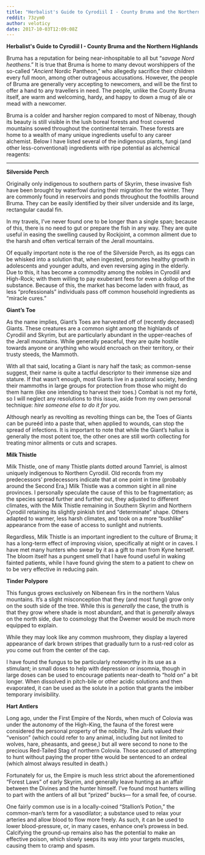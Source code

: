 ```yaml
---
title: "Herbalist's Guide to Cyrodiil I - County Bruma and the Northern Highlands"
reddit: 73zym0
author: veloticy
date: 2017-10-03T12:09:08Z
---
```


**Herbalist's Guide to Cyrodiil I - County Bruma and the Northern Highlands**

Bruma has a reputation for being near-inhospitable to all but “*savage Nord heathens*.” It is true that Bruma is home to many devout worshippers of the so-called “*Ancient* Nordic Pantheon,” who allegedly sacrifice their children every full moon, among other outrageous accusations. However, the people of Bruma are generally very accepting to newcomers, and will be the first to offer a hand to any travellers in need. The people, unlike the County Bruma itself, are warm and welcoming, hardy, and happy to down a mug of ale or mead with a newcomer.

Bruma is a colder and harsher region compared to most of Nibenay, though its beauty is still visible in the lush boreal forests and frost covered mountains sowed throughout the continental terrain. These forests are home to a wealth of many unique ingredients useful to any career alchemist. Below I have listed several of the indigenous plants, fungi (and other less-conventional) ingredients with ripe potential as alchemical reagents:

*****

**Silverside Perch**

Originally only indigenous to southern parts of Skyrim, these invasive fish have been brought by waterfowl during their migration for the winter. They are commonly found in reservoirs and ponds throughout the foothills around Bruma. They can be easily identified by their silver underside and its large, rectangular caudal fin.

In my travels, I’ve never found one to be longer than a single span; because of this, there is no need to gut or prepare the fish in any way. They are quite useful in easing the swelling caused by Rockjoint, a common ailment due to the harsh and often vertical terrain of the Jerall mountains.

Of equally important note is the roe of the Silverside Perch, as its eggs can be whisked into a solution that, when ingested, promotes healthy growth in adolescents and younger adults, and even reversing aging in the elderly. Due to this, it has become a commodity among the nobles in Cyrodiil and High-Rock; with them willing to pay exuberant fees for even a dollop of the substance. Because of this, the market has become laden with fraud, as less “professionals” individuals pass off common household ingredients as “miracle cures.”

**Giant’s Toe**

As the name implies, Giant’s Toes are harvested off of (recently deceased) Giants. These creatures are a common sight among the highlands of Cyrodiil and Skyrim, but are particularly abundant in the upper-reaches of the Jerall mountains. While generally peaceful, they are quite hostile towards anyone or anything who would encroach on their territory, or their trusty steeds, the Mammoth.

With all that said, locating a Giant is nary half the task; as common-sense suggest, their name is quite a tactful descriptor to their immense size and stature. If that wasn’t enough, most Giants live in a pastoral society, herding their mammoths in large groups for protection from those who might do them harm (like one intending to harvest their toes.) Combat is not my forté, so I will neglect any resolutions to this issue, aside from my own personal technique: *hire someone else to do it for you*.

Although nearly as revolting as revolting things can be, the Toes of Giants can be pureéd into a paste that, when applied to wounds, can stop the spread of infections. It is important to note that while the Giant’s hallux is generally the most potent toe, the other ones are still worth collecting for treating minor ailments or cuts and scrapes.

**Milk Thistle**

Milk Thistle, one of many Thistle plants dotted around Tamriel, is almost uniquely indigenous to Northern Cyrodiil. Old records from my predecessors’ predecessors indicate that at one point in time (probably around the Second Era,) Milk Thistle was a common sight in all nine provinces. I personally speculate the cause of this to be fragmentation; as the species spread further and further out, they adjusted to different climates, with the Milk Thistle remaining in Southern Skyrim and Northern Cyrodiil retaining its slightly pinkish tint and “determinate” shape. Others adapted to warmer, less harsh climates, and took on a more “bushlike” appearance from the ease of access to sunlight and nutrients.

Regardless, Milk Thistle is an important ingredient to the culture of Bruma; it has a long-term effect of improving vision, specifically at night or in caves. I have met many hunters who swear by it as a gift to man from Kyne herself. The bloom itself has a pungent smell that I have found useful in waking fainted patients, while I have found giving the stem to a patient to chew on to be very effective in reducing pain.

**Tinder Polypore**

This fungus grows exclusively on Nibenean firs in the northern Valus mountains. It’s a slight misconception that they (and most fungi) grow only on the south side of the tree. While this is *generally* the case, the truth is that they grow where shade is most abundant, and that is *generally* always on the north side, due to cosmology that the Dwemer would be much more equipped to explain.

While they may look like any common mushroom, they display a layered appearance of dark brown stripes that gradually turn to a rust-red color as you come out from the center of the cap.

I have found the fungus to be particularly noteworthy in its use as a stimulant; in small doses to help with depression or insomnia, though in large doses can be used to encourage patients near-death to “hold on” a bit longer. When dissolved in pitch-bile or other acidic solutions and then evaporated, it can be used as the solute in a potion that grants the imbiber temporary invisibility.

**Hart Antlers**

Long ago, under the First Empire of the Nords, when much of Colovia was under the autonomy of the High-King, the fauna of the forest were considered the personal property of the nobility. The Jarls valued their “venison” (which could refer to any animal, including but not limited to wolves, hare, pheasants, and geese,) but all were second to none to the precious Red-Tailed Stag of northern Colovia. Those accused of attempting to hunt without paying the proper tithe would be sentenced to an ordeal (which almost always resulted in death.)

Fortunately for us, the Empire is much less strict about the aforementioned “Forest Laws” of early Skyrim, and generally leave hunting as an affair between the Divines and the hunter himself. I’ve found most hunters willing to part with the antlers of all but “prized” bucks— for a small fee, of course. 

One fairly common use is in a locally-coined “Stallion’s Potion,” the common-man’s term for a vasodilator; a substance used to relax your arteries and allow blood to flow more freely. As such, it can be used to lower blood-pressure, or, in many cases, enhance one’s prowess in bed. Calcifying the ground-up remains also has the potential to make an effective poison, which slowly seeps its way into your targets muscles, causing them to cramp and spasm.

